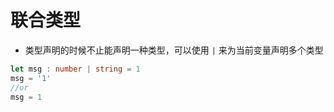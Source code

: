 # 联合类型

* 类型声明的时候不止能声明一种类型，可以使用 `|` 来为当前变量声明多个类型
```ts
let msg : number | string = 1 
msg = '1'
//or
msg = 1
```